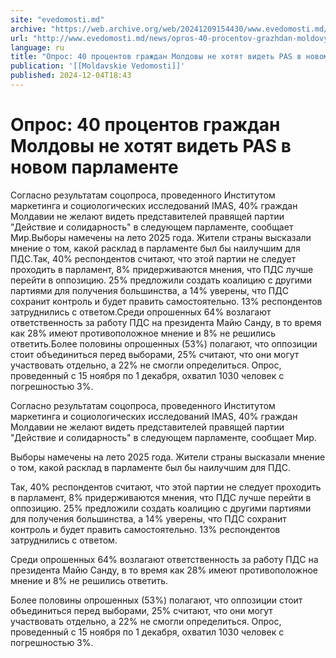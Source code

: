 ```yaml
---
site: "evedomosti.md"
archive: "https://web.archive.org/web/20241209154430/www.evedomosti.md/news/opros-40-procentov-grazhdan-moldovy-ne-hotyat-videt-pas-v-no"
url: "http://www.evedomosti.md/news/opros-40-procentov-grazhdan-moldovy-ne-hotyat-videt-pas-v-no"
language: ru
title: "Опрос: 40 процентов граждан Молдовы не хотят видеть PAS в новом парламенте"
publication: '[[Moldavskie Vedomosti]]'
published: 2024-12-04T18:43
---
```


# Опрос: 40 процентов граждан Молдовы не хотят видеть PAS в новом парламенте

Согласно результатам соцопроса, проведенного Институтом маркетинга и социологических исследований IMAS, 40% граждан Молдавии не желают видеть представителей правящей партии "Действие и солидарность" в следующем парламенте, сообщает Мир.Выборы намечены на лето 2025 года. Жители страны высказали мнение о том, какой расклад в парламенте был бы наилучшим для ПДС.Так, 40% респондентов считают, что этой партии не следует проходить в парламент, 8% придерживаются мнения, что ПДС лучше перейти в оппозицию. 25% предложили создать коалицию с другими партиями для получения большинства, а 14% уверены, что ПДС сохранит контроль и будет править самостоятельно. 13% респондентов затруднились с ответом.Среди опрошенных 64% возлагают ответственность за работу ПДС на президента Майю Санду, в то время как 28% имеют противоположное мнение и 8% не решились ответить.Более половины опрошенных (53%) полагают, что оппозиции стоит объединиться перед выборами, 25% считают, что они могут участвовать отдельно, а 22% не смогли определиться. Опрос, проведенный с 15 ноября по 1 декабря, охватил 1030 человек с погрешностью 3%.

Согласно результатам соцопроса, проведенного Институтом маркетинга и социологических исследований IMAS, 40% граждан Молдавии не желают видеть представителей правящей партии "Действие и солидарность" в следующем парламенте, сообщает Мир.

Выборы намечены на лето 2025 года. Жители страны высказали мнение о том, какой расклад в парламенте был бы наилучшим для ПДС.

Так, 40% респондентов считают, что этой партии не следует проходить в парламент, 8% придерживаются мнения, что ПДС лучше перейти в оппозицию. 25% предложили создать коалицию с другими партиями для получения большинства, а 14% уверены, что ПДС сохранит контроль и будет править самостоятельно. 13% респондентов затруднились с ответом.

Среди опрошенных 64% возлагают ответственность за работу ПДС на президента Майю Санду, в то время как 28% имеют противоположное мнение и 8% не решились ответить.

Более половины опрошенных (53%) полагают, что оппозиции стоит объединиться перед выборами, 25% считают, что они могут участвовать отдельно, а 22% не смогли определиться. Опрос, проведенный с 15 ноября по 1 декабря, охватил 1030 человек с погрешностью 3%.